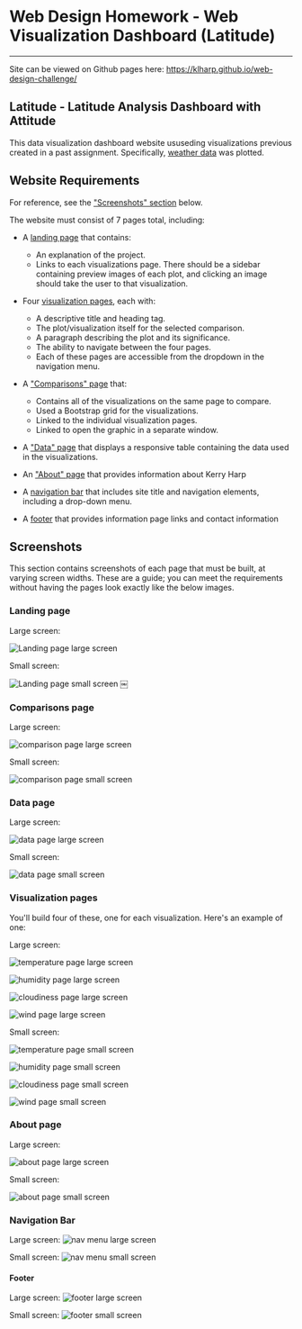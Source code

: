 # Web Design Homework - Web Visualization Dashboard (Latitude)

---

Site can be viewed on Github pages here: https://klharp.github.io/web-design-challenge/


## Latitude - Latitude Analysis Dashboard with Attitude

This data visualization dashboard website ususeding visualizations previous created in a past assignment. Specifically,  [weather data](Resources/cities_data.csv) was plotted.


## Website Requirements

For reference, see the ["Screenshots" section](#screenshots) below.

The website must consist of 7 pages total, including:

* A [landing page](#landing-page) that contains:
  * An explanation of the project.
  * Links to each visualizations page. There should be a sidebar containing preview images of each plot, and clicking an image should take the user to that visualization.

* Four [visualization pages](#visualization-pages), each with:
  * A descriptive title and heading tag.
  * The plot/visualization itself for the selected comparison.
  * A paragraph describing the plot and its significance.
  * The ability to navigate between the four pages.
  * Each of these pages are accessible from the dropdown in the navigation menu.

* A ["Comparisons" page](#comparisons-page) that:
  * Contains all of the visualizations on the same page to compare.
  * Used a Bootstrap grid for the visualizations.
  * Linked to the individual visualization pages.
  * Linked to open the graphic in a separate window.
 
* A ["Data" page](#data-page) that displays a responsive table containing the data used in the visualizations.

* An ["About" page](#about-page) that provides information about Kerry Harp

* A [navigation bar](#navigation-menu) that includes site title and navigation elements, including a drop-down menu.

* A [footer](#footer) that provides information page links and contact information




## Screenshots

This section contains screenshots of each page that must be built, at varying screen widths. These are a guide; you can meet the requirements without having the pages look exactly like the below images.

### <a id="landing-page"></a>Landing page

Large screen:

![Landing page large screen](Resources/home_large.png)

Small screen:

![Landing page small screen](Resources/home_small.png)
￼

### <a id="comparisons-page"></a>Comparisons page

Large screen:

![comparison page large screen](Resources/compare_large.png)

Small screen:

![comparison page small screen](Resources/compare_small.png)

### <a id="data-page"></a>Data page

Large screen:

![data page large screen](Resources/data_large.png)


Small screen:

![data page small screen](Resources/data_small.png)

### <a id="visualization-pages"></a>Visualization pages

You'll build four of these, one for each visualization. Here's an example of one:

Large screen:

![temperature page large screen](Resources/temp_large.png)

![humidity page large screen](Resources/humidity_large.png)

![cloudiness page large screen](Resources/cloud_large.png)

![wind page large screen](Resources/wind_large.png)

Small screen:

![temperature page small screen](Resources/temp_large.png)

![humidity page small screen](Resources/humidity_small.png)

![cloudiness page small screen](Resources/cloud_small.png)

![wind page small screen](Resources/wind_small.png)


### <a id="about-page"></a>About page

Large screen:

![about page large screen](Resources/about_large.png)


Small screen:

![about page small screen](Resources/about_small.png)

### <a id="navigation-menu"></a>Navigation Bar

Large screen:
![nav menu large screen](Resources/header_large.png)

Small screen:
![nav menu small screen](Resources/header_small.png)

#### <a id="footer"></a>Footer

Large screen:
![footer large screen](Resources/footer_large.png)

Small screen:
![footer small screen](Resources/footer_small.png)

